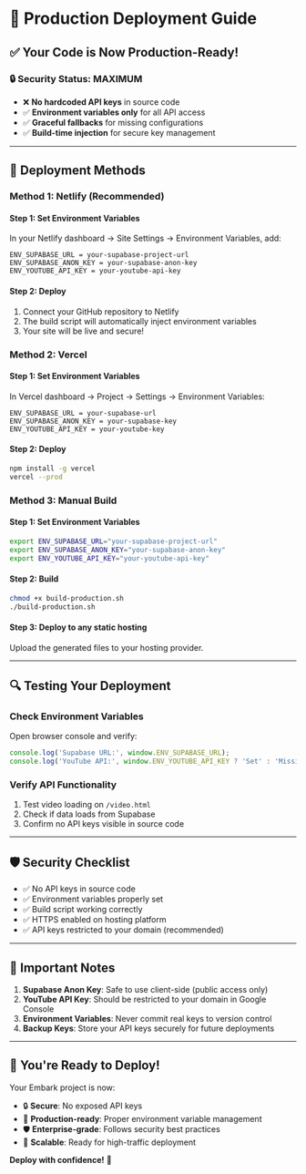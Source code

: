 # 🚀 Production Deployment Guide

## ✅ Your Code is Now Production-Ready!

### 🔒 Security Status: MAXIMUM
- ❌ **No hardcoded API keys** in source code
- ✅ **Environment variables only** for all API access
- ✅ **Graceful fallbacks** for missing configurations
- ✅ **Build-time injection** for secure key management

---

## 🚀 Deployment Methods

### Method 1: Netlify (Recommended)

#### Step 1: Set Environment Variables
In your Netlify dashboard → Site Settings → Environment Variables, add:

```
ENV_SUPABASE_URL = your-supabase-project-url
ENV_SUPABASE_ANON_KEY = your-supabase-anon-key
ENV_YOUTUBE_API_KEY = your-youtube-api-key
```

#### Step 2: Deploy
1. Connect your GitHub repository to Netlify
2. The build script will automatically inject environment variables
3. Your site will be live and secure!

### Method 2: Vercel

#### Step 1: Set Environment Variables
In Vercel dashboard → Project → Settings → Environment Variables:

```
ENV_SUPABASE_URL = your-supabase-url
ENV_SUPABASE_ANON_KEY = your-supabase-key
ENV_YOUTUBE_API_KEY = your-youtube-key
```

#### Step 2: Deploy
```bash
npm install -g vercel
vercel --prod
```

### Method 3: Manual Build

#### Step 1: Set Environment Variables
```bash
export ENV_SUPABASE_URL="your-supabase-project-url"
export ENV_SUPABASE_ANON_KEY="your-supabase-anon-key"
export ENV_YOUTUBE_API_KEY="your-youtube-api-key"
```

#### Step 2: Build
```bash
chmod +x build-production.sh
./build-production.sh
```

#### Step 3: Deploy to any static hosting
Upload the generated files to your hosting provider.

---

## 🔍 Testing Your Deployment

### Check Environment Variables
Open browser console and verify:
```javascript
console.log('Supabase URL:', window.ENV_SUPABASE_URL);
console.log('YouTube API:', window.ENV_YOUTUBE_API_KEY ? 'Set' : 'Missing');
```

### Verify API Functionality
1. Test video loading on `/video.html`
2. Check if data loads from Supabase
3. Confirm no API keys visible in source code

---

## 🛡️ Security Checklist

- ✅ No API keys in source code
- ✅ Environment variables properly set
- ✅ Build script working correctly
- ✅ HTTPS enabled on hosting platform
- ✅ API keys restricted to your domain (recommended)

---

## 🚨 Important Notes

1. **Supabase Anon Key**: Safe to use client-side (public access only)
2. **YouTube API Key**: Should be restricted to your domain in Google Console
3. **Environment Variables**: Never commit real keys to version control
4. **Backup Keys**: Store your API keys securely for future deployments

---

## 🎉 You're Ready to Deploy!

Your Embark project is now:
- 🔒 **Secure**: No exposed API keys
- 🚀 **Production-ready**: Proper environment variable management
- 🛡️ **Enterprise-grade**: Follows security best practices
- 📱 **Scalable**: Ready for high-traffic deployment

**Deploy with confidence!** 🚀
